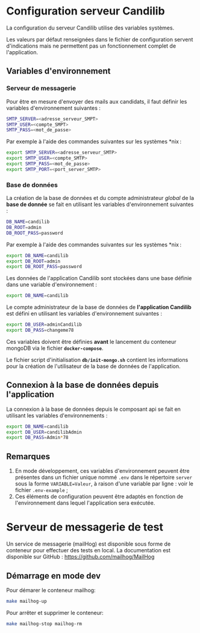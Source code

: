 # Configuration serveur Candilib

La configuration du serveur Candilib utilise des variables systèmes.

Les valeurs par défaut renseignées dans le fichier de configuration servent d'indications mais ne permettent pas un fonctionnement complet de l'application.

## Variables d'environnement

### Serveur de messagerie

Pour être en mesure d'envoyer des mails aux candidats, il faut définir les variables d'environnement suivantes :

```bash
SMTP_SERVER=<adresse_serveur_SMPT>
SMTP_USER=<compte_SMPT>
SMTP_PASS=<mot_de_passe>
```

Par exemple à l'aide des commandes suivantes sur les systèmes *nix :

```bash
export SMTP_SERVER=<adresse_serveur_SMTP>
export SMTP_USER=<compte_SMTP>
export SMTP_PASS=<mot_de_passe>
export SMTP_PORT=<port_server_SMTP>
```

### Base de données

La création de la base de données et du compte administrateur _global_ de la __base de donnée__ se fait en utilisant les variables d'environnement suivantes :

```bash
DB_NAME=candilib
DB_ROOT=admin
DB_ROOT_PASS=password
```

Par exemple à l'aide des commandes suivantes sur les systèmes *nix :

```bash
export DB_NAME=candilib
export DB_ROOT=admin
export DB_ROOT_PASS=password
```

Les données de l'application Candilib sont stockées dans une base définie dans une variable d'environnement :

```bash
export DB_NAME=candilib
```

Le compte administrateur de la base de données de __l'application Candilib__ est défini en utilisant les variables d'environnement suivantes :

```bash
export DB_USER=adminCandilib
export DB_PASS=changeme78
```

Ces variables doivent être définies __avant__ le lancement du conteneur mongoDB via le fichier __`docker-compose`__.

Le fichier script d'initialisation __`db/init-mongo.sh`__ contient les informations pour la création de l'utilisateur de la base de données de l'application.

## Connexion à la base de données depuis l'application

La connexion à la base de données depuis le composant api se fait en utilisant les variables d'environnements :

```bash
export DB_NAME=candilib
export DB_USER=candilibAdmin
export DB_PASS=Admin*78
```

## Remarques

1. En mode développement, ces variables d'environnement peuvent être présentes dans un fichier unique nommé `.env` dans le répertoire `server`
   sous la forme `VARIABLE=Valeur`, à raison d'une variable par ligne : voir le fichier `.env-example` ;
2. Ces éléments de configuration peuvent être adaptés en fonction de l'environnement dans lequel l'application sera exécutée.

# Serveur de messagerie de test

Un service de messagerie (mailHog) est disponible sous forme de conteneur pour effectuer des tests en local. La documentation est disponible sur GitHub : https://github.com/mailhog/MailHog

## Démarrage en mode dev

Pour démarer le conteneur mailhog:

```bash
make mailhog-up
```

Pour arrêter et supprimer le conteneur:

```bash
make mailhog-stop mailhog-rm
```
